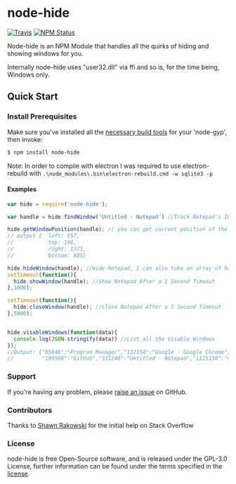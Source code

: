 # node-hide
[![Travis](https://img.shields.io/travis/MrTimcakes/node-hide.svg?style=flat-square)](https://travis-ci.org/MrTimcakes/node-hide)
[![NPM Status](https://img.shields.io/npm/v/node-hide.svg?style=flat-square)](https://www.npmjs.com/package/node-hide)

Node-hide is an NPM Module that handles all the quirks of hiding and showing windows for you.

Internally node-hide uses "user32.dll" via ffi and so is, for the time being, Windows only.

## Quick Start

### Install Prerequisites

Make sure you've installed all the [necessary build
tools](https://github.com/TooTallNate/node-gyp#installation) for your 'node-gyp', then invoke:

``` bash
$ npm install node-hide
```

Note: In order to compile with electron I was required to use electron-rebuild with
`.\node_modules\.bin\electron-rebuild.cmd -w sqlite3 -p`

####  Examples

``` js
var hide = require('node-hide');

var handle = hide.findWindow('Untitled - Notepad') //Track Notepad's ID to Hide it Later

hide.getWindowPosition(handle); // you can get current position of the window
// output {  left: 557,
//           top: 196,
//           right: 1373,
//           bottom: 805}

hide.hideWindow(handle); //Hide Notepad, I can also take an array of handles, e.g. [1115138,331240]
setTimeout(function(){
  hide.showWindow(handle); //Show Notepad After a 1 Second Timeout
},1000);

setTimeout(function(){
  hide.closeWindow(handle); //close Notepad After a 5 Second Timeout
},5000);


hide.visableWindows(function(data){
  console.log(JSON.stringify(data)) //List all the Visable Windows
});
//Output: {"65846":"Program Manager","132154":"Google - Google Chrome",
//         "199568":"GitHub","331240":"Untitled - Notepad","1115138":"npm - Google Chrome"}
```

### Support

If you're having any problem, please [raise an issue](https://github.com/MrTimcakes/node-hide/issues/new) on GitHub.

### Contributors

Thanks to [Shawn Rakowski](http://stackoverflow.com/users/3399439/shawn-rakowski) for the initial help on Stack Overflow

### License

node-hide is free Open-Source software, and is released under the GPL-3.0 License, further information can be found under the terms specified in the [license](https://github.com/MrTimcakes/node-hide/blob/master/LICENSE).
